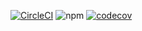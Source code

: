 [![CircleCI](https://circleci.com/gh/MrDeyi/Versatile-Developers.svg?style=svg)](https://app.circleci.com/pipelines/github/MrDeyi/Versatile-Developers)
![npm](https://img.shields.io/npm/v/npm)
[![codecov](https://codecov.io/gh/MrDeyi/Versatile-Developers/branch/master/graph/badge.svg?token=RJPDG1L139)](https://codecov.io/gh/MrDeyi/Versatile-Developers)




